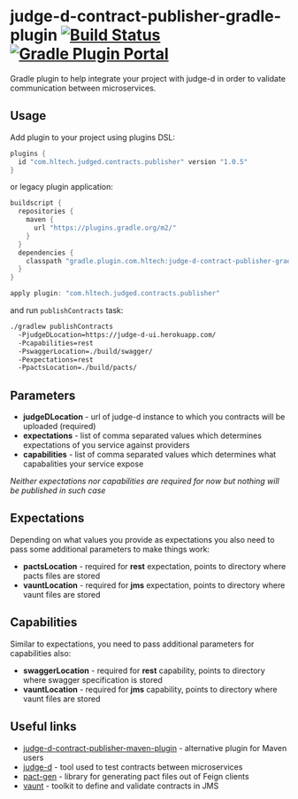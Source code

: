 # judge-d-contract-publisher-gradle-plugin [![Build Status](https://travis-ci.org/HLTech/judge-d-contract-publisher-gradle-plugin.svg?branch=master)](https://travis-ci.org/HLTech/judge-d-contract-publisher-gradle-plugin) [![Gradle Plugin Portal](https://img.shields.io/maven-metadata/v/https/plugins.gradle.org/m2/com/hltech/judged/contracts/publisher/com.hltech.judged.contracts.publisher.gradle.plugin/maven-metadata.xml.svg?label=gradle)](https://plugins.gradle.org/plugin/com.hltech.judged.contracts.publisher)

Gradle plugin to help integrate your project with judge-d in order to validate communication between microservices.

## Usage

Add plugin to your project using plugins DSL:
```groovy
plugins {
  id "com.hltech.judged.contracts.publisher" version "1.0.5"
}
```

or legacy plugin application:
```groovy
buildscript {
  repositories {
    maven {
      url "https://plugins.gradle.org/m2/"
    }
  }
  dependencies {
    classpath "gradle.plugin.com.hltech:judge-d-contract-publisher-gradle-plugin:1.0.5"
  }
}

apply plugin: "com.hltech.judged.contracts.publisher"
```

and run `publishContracts` task:
```sh
./gradlew publishContracts 
  -PjudgeDLocation=https://judge-d-ui.herokuapp.com/ 
  -Pcapabilities=rest 
  -PswaggerLocation=./build/swagger/ 
  -Pexpectations=rest 
  -PpactsLocation=./build/pacts/
```

## Parameters
- **judgeDLocation** - url of judge-d instance to which you contracts will be uploaded (required)
- **expectations** - list of comma separated values which determines expectations of you service against providers
- **capabilities** - list of comma separated values which determines what capabalities your service expose

*Neither expectations nor capabilities are required for now but nothing will be published in such case*

## Expectations
Depending on what values you provide as expectations you also need to pass some additional parameters to make things work:
- **pactsLocation** - required for **rest** expectation, points to directory where pacts files are stored
- **vauntLocation** - required for **jms** expectation, points to directory where vaunt files are stored

## Capabilities
Similar to expectations, you need to pass additional parameters for capabilities also:
- **swaggerLocation** - required for **rest** capability, points to directory where swagger specification is stored
- **vauntLocation** - required for **jms** capability, points to directory where vaunt files are stored

## Useful links
- [judge-d-contract-publisher-maven-plugin](https://github.com/HLTech/judge-d-contract-publisher-maven-plugin) - alternative plugin for Maven users
- [judge-d](https://github.com/HLTech/judge-d) - tool used to test contracts between microservices
- [pact-gen](https://github.com/HLTech/pact-gen) - library for generating pact files out of Feign clients
- [vaunt](https://github.com/HLTech/vaunt) - toolkit to define and validate contracts in JMS
